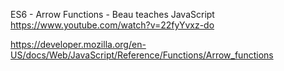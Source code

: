 ES6 - Arrow Functions - Beau teaches JavaScript https://www.youtube.com/watch?v=22fyYvxz-do

https://developer.mozilla.org/en-US/docs/Web/JavaScript/Reference/Functions/Arrow_functions
